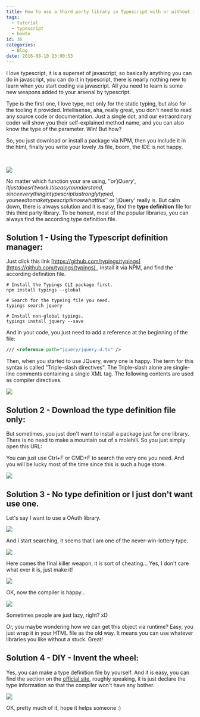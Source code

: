 ```yaml
---
title: How to use a third party library in Typescript with or without its type definition file?
tags:
  - tutorial
  - typescript
  - howto
id: 36
categories:
  - Blog
date: 2016-08-10 23:00:53
---
```


I love typescript, it is a superset of javascript, so basically anything you can do in javascript, you can do it in typescript, there is nearly nothing new to learn when you start coding via javascript. All you need to learn is some new weapons added to your arsenal by typescript.

Type is the first one, I love type, not only for the static typing, but also for the tooling it provided. Intellisense, aha, really great, you don't need to read any source code or documentation. Just a single dot, and our extraordinary coder will show you their self-explained method name, and you can also know the type of the parameter. Win! But how?

<!--more-->

So, you just download or install a package via NPM, then you include it in the html, finally you write your lovely .ts file, boom, the IDE is not happy.

&nbsp;

![](/images/Screen-Shot-2016-08-10-at-22.40.58.png)

No matter which function your are using, '$' or 'jQuery', it just doesn't work. It is easy to understand, since everything in typescript is strongly typed, you need to make typescript know what this '$' or 'jQuery' really is. But calm down, there is always solution and it is easy, find the **type definition** file for this third party library. To be honest, most of the popular libraries, you can always find the according type definition file.

## Solution 1 - Using the Typescript definition manager:

Just click this link [https://github.com/typings/typings](https://github.com/typings/typings) , install it via NPM, and find the according definition file.

```
# Install the Typings CLI package first.
npm install typings --global

# Search for the typeing file you need.
typings search jquery

# Install non-global typings.
typings install jquery --save
```

And in your code, you just need to add a reference at the beginning of the file:

```XML
/// <reference path="jquery/jquery.d.ts" />
```

Then, when you started to use JQuery, every one is happy. The term for this syntax is called "Triple-slash directives". The Triple-slash alone are single-line comments containing a single XML tag. The following contents are used as compiler directives.

![](/images/Screen-Shot-2016-08-10-at-22.40.30-300x78.png)

## Solution 2 - Download the type definition file only:

But sometimes, you just don't want to install a package just for one library. There is no need to make a mountain out of a molehill. So you just simply open this URL: [](https://github.com/DefinitelyTyped/DefinitelyTyped)

You can just use Ctrl+F or CMD+F to search the very one you need. And you will be lucky most of the time since this is such a huge store.

![](/images/Screen-Shot-2016-08-10-at-22.45.22-300x190.png)

## Solution 3 - No type definition or I just don't want use one.

Let's say I want to use a OAuth library.

![](/images/Screen-Shot-2016-08-10-at-21.27.10.png)

And I start searching, it seems that I am one of the never-win-lottery type.

![](/images/Screen-Shot-2016-08-10-at-22.48.14-300x88.png)

Here comes the final killer weapon, it is sort of cheating... Yes, I don't care what ever it is, just make it!

![](/images/Screen-Shot-2016-08-10-at-22.51.31.png)

OK, now the compiler is happy...

![](/images/Screen-Shot-2016-08-10-at-22.52.10-300x39.png)

Sometimes people are just lazy, right? xD

Or, you maybe wondering how we can get this object via runtime? Easy, you just wrap it in your HTML file as the old way. It means you can use whatever libraries you like without a stuck. Great!

## Solution 4 - DIY - Invent the wheel:

Yes, you can make a type definition file by yourself. And it is easy, you can find the section on the [official site](https://www.typescriptlang.org/docs/handbook/writing-declaration-files.html), roughly speaking, it is just declare the type information so that the compiler won't have any bother.

![](/images/Screen-Shot-2016-08-10-at-22.58.20-300x140.png)

OK, pretty much of it, hope it helps someone :)
